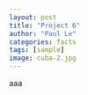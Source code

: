 ```yaml
---
layout: post
title: "Project 6"
author: "Paul Le"
categories: facts
tags: [sample]
image: cuba-2.jpg
---
```


aaa